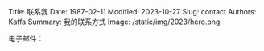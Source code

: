 Title: 联系我
Date: 1987-02-11
Modified: 2023-10-27
Slug: contact
Authors: Kaffa
Summary: 我的联系方式
Image: /static/img/2023/hero.png


电子邮件：<email></email>

